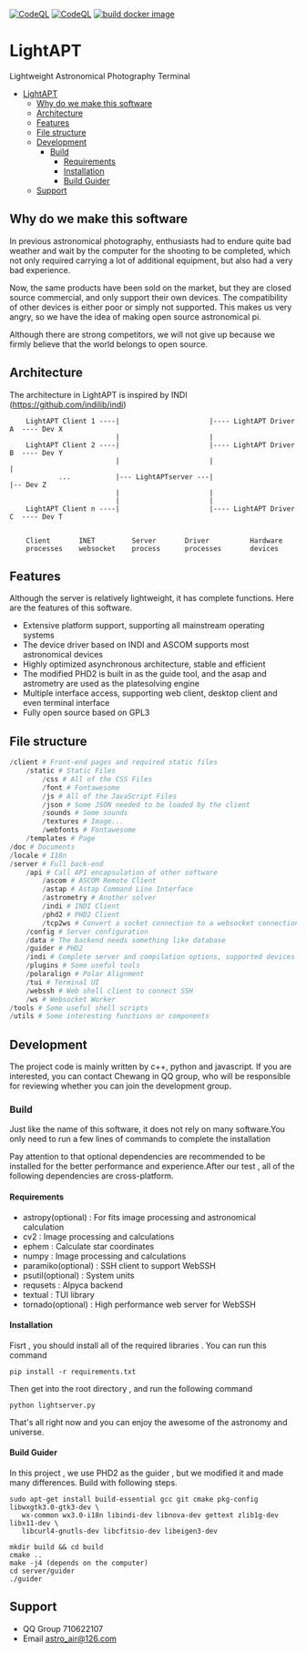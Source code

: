 [![CodeQL](https://github.com/AstroAir-Develop-Team/lightapt/actions/workflows/codeql.yml/badge.svg)](https://github.com/AstroAir-Develop-Team/lightapt/actions/workflows/codeql.yml)
[![CodeQL](https://github.com/AstroAir-Develop-Team/lightapt/actions/workflows/codeql.yml/badge.svg)](https://github.com/AstroAir-Develop-Team/lightapt/actions/workflows/codeql.yml)
[![build docker image](https://github.com/AstroAir-Develop-Team/lightapt/actions/workflows/docker-image.yml/badge.svg)](https://github.com/AstroAir-Develop-Team/lightapt/actions/workflows/docker-image.yml)

LightAPT
========
Lightweight Astronomical Photography Terminal

- [LightAPT](#lightapt)
  - [Why do we make this software](#why-do-we-make-this-software)
  - [Architecture](#architecture)
  - [Features](#features)
  - [File structure](#file-structure)
  - [Development](#development)
    - [Build](#build)
      - [Requirements](#requirements)
      - [Installation](#installation)
      - [Build Guider](#build-guider)
  - [Support](#support)


## Why do we make this software

In previous astronomical photography, enthusiasts had to endure quite bad weather and wait by the computer for the shooting to be completed, which not only required carrying a lot of additional equipment, but also had a very bad experience.

Now, the same products have been sold on the market, but they are closed source commercial, and only support their own devices. The compatibility of other devices is either poor or simply not supported. This makes us very angry, so we have the idea of making open source astronomical pi.

Although there are strong competitors, we will not give up because we firmly believe that the world belongs to open source.

## Architecture

The architecture in LightAPT is inspired by INDI (https://github.com/indilib/indi)
```
    LightAPT Client 1 ----|                      |---- LightAPT Driver A  ---- Dev X
                          |                      |
    LightAPT Client 2 ----|                      |---- LightAPT Driver B  ---- Dev Y
                          |                      |                              |
            ...           |--- LightAPTserver ---|                              |-- Dev Z
                          |                      |
                          |                      |
    LightAPT Client n ----|                      |---- LightAPT Driver C  ---- Dev T


    Client       INET         Server       Driver          Hardware
    processes    websocket    process      processes       devices
```
## Features

Although the server is relatively lightweight, it has complete functions. Here are the features of this software.

+ Extensive platform support, supporting all mainstream operating systems
+ The device driver based on INDI and ASCOM supports most astronomical devices
+ Highly optimized asynchronous architecture, stable and efficient
+ The modified PHD2 is built in as the guide tool, and the asap and astrometry are used as the platesolving engine
+ Multiple interface access, supporting web client, desktop client and even terminal interface
+ Fully open source based on GPL3

## File structure

```python
/client # Front-end pages and required static files
    /static # Static Files
        /css # All of the CSS Files
        /font # Fontawesome
        /js # All of the JavaScript Files
        /json # Some JSON needed to be loaded by the client
        /sounds # Some sounds
        /textures # Image...
        /webfonts # Fontawesome
    /templates # Page
/doc # Documents
/locale # I18n
/server # Full back-end
    /api # Call API encapsulation of other software
        /ascom # ASCOM Remote Client
        /astap # Astap Command Line Interface
        /astrometry # Another solver
        /indi # INDI Client
        /phd2 # PHD2 Client
        /tcp2ws # Convert a socket connection to a websocket connection
    /config # Server configuration
    /data # The backend needs something like database
    /guider # PHD2
    /indi # Complete server and compilation options, supported devices required
    /plugins # Some useful tools
    /polaralign # Polar Alignment
    /tui # Terminal UI
    /webssh # Web shell client to connect SSH
    /ws # Websocket Worker
/tools # Some useful shell scripts
/utils # Some interesting functions or components

```

## Development

The project code is mainly written by c++, python and javascript. If you are interested, you can contact Chewang in QQ group, who will be responsible for reviewing whether you can join the development group.

### Build

Just like the name of this software, it does not rely on many software.You only need to run a few lines of commands to complete the installation

Pay attention to that optional dependencies are recommended to be installed for the better performance and experience.After our test , all of the following dependencies are cross-platform.

#### Requirements

+ astropy(optional) : For fits image processing and astronomical calculation
+ cv2 : Image processing and calculations
+ ephem : Calculate star coordinates
+ numpy : Image processing and calculations
+ paramiko(optional) : SSH client to support WebSSH
+ psutil(optional) : System units
+ requsets : Alpyca backend
+ textual : TUI library
+ tornado(optional) : High performance web server for WebSSH

#### Installation

Fisrt , you should install all of the required libraries . You can run this command
```
pip install -r requirements.txt
```

Then get into the root directory , and run the following command
```
python lightserver.py
```

That's all right now and you can enjoy the awesome of the astronomy and universe.


#### Build Guider

In this project , we use PHD2 as the guider , but we modified it and made many differences. Build with following steps.

```
sudo apt-get install build-essential gcc git cmake pkg-config libwxgtk3.0-gtk3-dev \
   wx-common wx3.0-i18n libindi-dev libnova-dev gettext zlib1g-dev libx11-dev \
   libcurl4-gnutls-dev libcfitsio-dev libeigen3-dev
```

```
mkdir build && cd build
cmake ..
make -j4 (depends on the computer)
cd server/guider
./guider
```

## Support

+ QQ Group 710622107
+ Email astro_air@126.com
